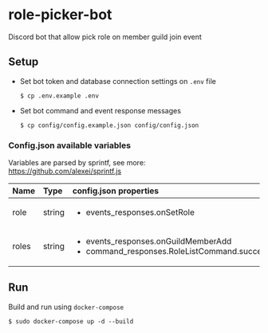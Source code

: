 # role-picker-bot
Discord bot that allow pick role on member guild join event

## Setup
* Set bot token and database connection settings on ``.env`` file
    ```shell script
    $ cp .env.example .env    
    ```
* Set bot command and event response messages
    ```shell script
    $ cp config/config.example.json config/config.json    
    ```

### Config.json available variables
Variables are parsed by sprintf, see more: https://github.com/alexei/sprintf.js

| Name | Type | config.json properties | Usage |
|:-----|:-----|:-----------------------|:------|
| role | string | <ul><li>events_responses.onSetRole</li></ul> | ``%(role)s`` |
| roles | string | <ul><li>events_responses.onGuildMemberAdd</li><li>command_responses.RoleListCommand.success</li></ul> | ``%(roles)s`` |

## Run
Build and run using ``docker-compose``
```shell script
$ sudo docker-compose up -d --build    
```